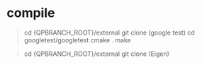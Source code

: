 # compile

> cd {QPBRANCH_ROOT}/external
> git clone (google test)
> cd googletest/googletest
> cmake .
> make

> cd {QPBRANCH_ROOT}/external
> git clone (Eigen)


